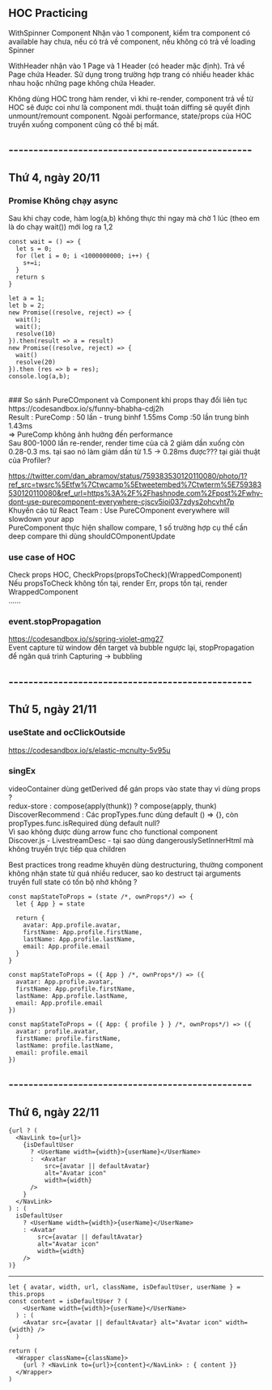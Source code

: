 ## HOC Practicing

WithSpinner Component Nhận vào 1 component, kiểm tra component có available hay chưa, nếu có trả về component, nếu không có trả về loading Spinner

WithHeader nhận vào 1 Page và 1 Header (có header mặc định). Trả về Page chứa Header.
Sử dụng trong trường hợp trang có nhiều header khác nhau hoặc những page không chứa Header.

Không dùng HOC trong hàm render, vì khi re-render, component trả về từ HOC sẽ được coi như là component mới. thuật toán diffing sẽ quyết định unmount/remount component. Ngoài performance, state/props của HOC truyền xuống component cũng có thể bị mất.

## -------------------------------------------------
## Thứ 4, ngày 20/11

### Promise Không chạy async
Sau khi chạy code, hàm log(a,b) không thực thi ngay mà chờ 1 lúc (theo em là do chạy wait()) mới log ra 1,2
```
const wait = () => {
  let s = 0;
  for (let i = 0; i <1000000000; i++) {
    s+=i;
  }
  return s
}

let a = 1;
let b = 2;
new Promise((resolve, reject) => {
  wait();
  wait();
  resolve(10)
}).then(result => a = result)
new Promise((resolve, reject) => {
  wait()
  resolve(20)
}).then (res => b = res);
console.log(a,b);
```
<br>
### So sánh PureCOmponent và Component khi props thay đổi liên tục
https://codesandbox.io/s/funny-bhabha-cdj2h <br>
Result : PureComp : 50 lần - trung binhf 1.55ms
         Comp :50 lần trung bình 1.43ms <br>
=> PureComp không ảnh hưởng đến performance <br>
Sau 800-1000 lần re-render, render time của cả 2 giảm dần xuống còn 0.28-0.3 ms. tại sao nó làm giảm dần từ 1.5 -> 0.28ms được??? tại giải thuật của Profiler?<br>

https://twitter.com/dan_abramov/status/759383530120110080/photo/1?ref_src=twsrc%5Etfw%7Ctwcamp%5Etweetembed%7Ctwterm%5E759383530120110080&ref_url=https%3A%2F%2Fhashnode.com%2Fpost%2Fwhy-dont-use-purecomponent-everywhere-cjscv5ioi037zdys2ohcvht7p <br>
Khuyến cáo từ React Team : Use PureCOmponent everywhere will slowdown your app <br>
PureComponent thực hiện shallow compare, 1 số trường hợp cụ thể cần deep compare thì dùng shouldCOmponentUpdate <br>

### use case of HOC
Check props HOC, CheckProps(propsToCheck)(WrappedComponent) <br>
Nếu propsToCheck không tồn tại, render Err, props tồn tại, render WrappedComponent <br>
......

### event.stopPropagation
https://codesandbox.io/s/spring-violet-qmg27 <br>
Event capture từ window đến target và bubble ngược lại, stopPropagation để ngăn quá trình Capturing -> bubbling


## -------------------------------------------------
## Thứ 5, ngày 21/11

### useState and ocClickOutside
https://codesandbox.io/s/elastic-mcnulty-5v95u <br>

### singEx
videoContainer dùng getDerived để gán props vào state thay vì dùng props ? <br>
redux-store : compose(apply(thunk)) ? compose(apply, thunk) <br>
DiscoverRecommend : Các propTypes.func dùng default () => {}, còn propTypes.func.isRequired dùng default null? <br>
Vì sao không được dùng arrow func cho functional component <br>
Discover.js - LivestreamDesc - tại sao dùng dangerouslySetInnerHtml mà không truyền trực tiếp qua children <br>

Best practices trong readme khuyên dùng destructuring, thường component không nhận state từ quá nhiều reducer, sao ko destruct tại arguments <br>
truyền full state có tốn bộ nhớ không ?
```
const mapStateToProps = (state /*, ownProps*/) => {
  let { App } = state

  return {
    avatar: App.profile.avatar,
    firstName: App.profile.firstName,
    lastName: App.profile.lastName,
    email: App.profile.email
  }
}

const mapStateToProps = ({ App } /*, ownProps*/) => ({
  avatar: App.profile.avatar,
  firstName: App.profile.firstName,
  lastName: App.profile.lastName,
  email: App.profile.email
})

const mapStateToProps = ({ App: { profile } } /*, ownProps*/) => ({
  avatar: profile.avatar,
  firstName: profile.firstName,
  lastName: profile.lastName,
  email: profile.email
})
```

## -------------------------------------------------
## Thứ 6, ngày 22/11
```
{url ? (
  <NavLink to={url}>
    {isDefaultUser
      ? <UserName width={width}>{userName}</UserName>
      :  <Avatar
          src={avatar || defaultAvatar}
          alt="Avatar icon"
          width={width}
      />
    }
  </NavLink>
) : (
  isDefaultUser
    ? <UserName width={width}>{userName}</UserName>
    : <Avatar
        src={avatar || defaultAvatar}
        alt="Avatar icon"
        width={width}
    />
)}
```
----
```
let { avatar, width, url, className, isDefaultUser, userName } = this.props
const content = isDefaultUser ? (
    <UserName width={width}>{userName}</UserName>
  ) : (
    <Avatar src={avatar || defaultAvatar} alt="Avatar icon" width={width} />
  )

return (
  <Wrapper className={className}>
    {url ? <NavLink to={url}>{content}</NavLink> : { content }}
  </Wrapper>
)
```
